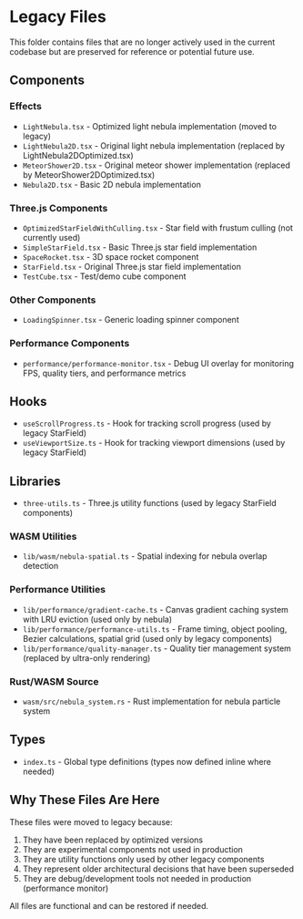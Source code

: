 # Legacy Files

This folder contains files that are no longer actively used in the current codebase but are preserved for reference or potential future use.

## Components

### Effects
- `LightNebula.tsx` - Optimized light nebula implementation (moved to legacy)
- `LightNebula2D.tsx` - Original light nebula implementation (replaced by LightNebula2DOptimized.tsx)
- `MeteorShower2D.tsx` - Original meteor shower implementation (replaced by MeteorShower2DOptimized.tsx)
- `Nebula2D.tsx` - Basic 2D nebula implementation

### Three.js Components
- `OptimizedStarFieldWithCulling.tsx` - Star field with frustum culling (not currently used)
- `SimpleStarField.tsx` - Basic Three.js star field implementation
- `SpaceRocket.tsx` - 3D space rocket component
- `StarField.tsx` - Original Three.js star field implementation
- `TestCube.tsx` - Test/demo cube component

### Other Components
- `LoadingSpinner.tsx` - Generic loading spinner component

### Performance Components  
- `performance/performance-monitor.tsx` - Debug UI overlay for monitoring FPS, quality tiers, and performance metrics

## Hooks
- `useScrollProgress.ts` - Hook for tracking scroll progress (used by legacy StarField)
- `useViewportSize.ts` - Hook for tracking viewport dimensions (used by legacy StarField)

## Libraries
- `three-utils.ts` - Three.js utility functions (used by legacy StarField components)

### WASM Utilities
- `lib/wasm/nebula-spatial.ts` - Spatial indexing for nebula overlap detection

### Performance Utilities
- `lib/performance/gradient-cache.ts` - Canvas gradient caching system with LRU eviction (used only by nebula)
- `lib/performance/performance-utils.ts` - Frame timing, object pooling, Bezier calculations, spatial grid (used only by legacy components)
- `lib/performance/quality-manager.ts` - Quality tier management system (replaced by ultra-only rendering)

### Rust/WASM Source
- `wasm/src/nebula_system.rs` - Rust implementation for nebula particle system

## Types
- `index.ts` - Global type definitions (types now defined inline where needed)

## Why These Files Are Here

These files were moved to legacy because:
1. They have been replaced by optimized versions
2. They are experimental components not used in production
3. They are utility functions only used by other legacy components
4. They represent older architectural decisions that have been superseded
5. They are debug/development tools not needed in production (performance monitor)

All files are functional and can be restored if needed.